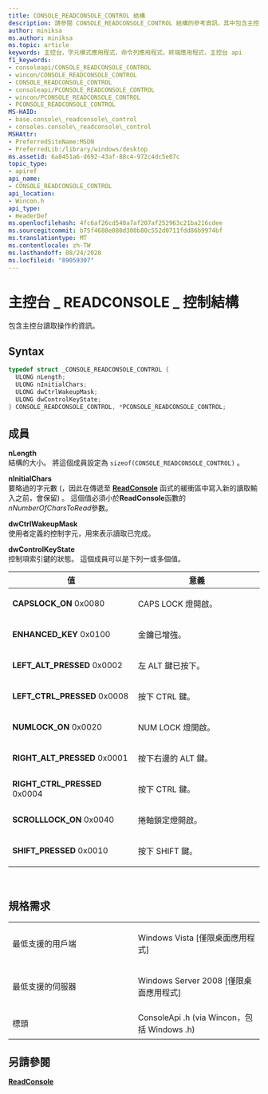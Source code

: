 ```yaml
---
title: CONSOLE_READCONSOLE_CONTROL 結構
description: 請參閱 CONSOLE_READCONSOLE_CONTROL 結構的參考資訊，其中包含主控台讀取操作的資訊。
author: miniksa
ms.author: miniksa
ms.topic: article
keywords: 主控台，字元模式應用程式，命令列應用程式，終端應用程式，主控台 api
f1_keywords:
- consoleapi/CONSOLE_READCONSOLE_CONTROL
- wincon/CONSOLE_READCONSOLE_CONTROL
- CONSOLE_READCONSOLE_CONTROL
- consoleapi/PCONSOLE_READCONSOLE_CONTROL
- wincon/PCONSOLE_READCONSOLE_CONTROL
- PCONSOLE_READCONSOLE_CONTROL
MS-HAID:
- base.console\_readconsole\_control
- consoles.console\_readconsole\_control
MSHAttr:
- PreferredSiteName:MSDN
- PreferredLib:/library/windows/desktop
ms.assetid: 6a8451a6-d692-43af-88c4-972c4dc5e07c
topic_type:
- apiref
api_name:
- CONSOLE_READCONSOLE_CONTROL
api_location:
- Wincon.h
api_type:
- HeaderDef
ms.openlocfilehash: 4fc6af26cd540a7af207af252963c21ba216cdee
ms.sourcegitcommit: b75f4688e080d300b80c552d0711fdd86b9974bf
ms.translationtype: MT
ms.contentlocale: zh-TW
ms.lasthandoff: 08/24/2020
ms.locfileid: "89059307"
---
```

# <a name="console_readconsole_control-structure"></a>主控台 \_ READCONSOLE \_ 控制結構


包含主控台讀取操作的資訊。

<a name="syntax"></a>Syntax
------

```C
typedef struct _CONSOLE_READCONSOLE_CONTROL {
  ULONG nLength;
  ULONG nInitialChars;
  ULONG dwCtrlWakeupMask;
  ULONG dwControlKeyState;
} CONSOLE_READCONSOLE_CONTROL, *PCONSOLE_READCONSOLE_CONTROL;
```

<a name="members"></a>成員
-------

**nLength**  
結構的大小。 將這個成員設定為 `sizeof(CONSOLE_READCONSOLE_CONTROL)` 。

**nInitialChars**  
要略過的字元數 (，因此在傳遞至 [**ReadConsole**](readconsole.md) 函式的緩衝區中寫入新的讀取輸入之前，會保留) 。 這個值必須小於**ReadConsole**函數的*nNumberOfCharsToRead*參數。

**dwCtrlWakeupMask**  
使用者定義的控制字元，用來表示讀取已完成。

**dwControlKeyState**  
控制項索引鍵的狀態。 這個成員可以是下列一或多個值。

<table>
<colgroup>
<col width="50%" />
<col width="50%" />
</colgroup>
<thead>
<tr class="header">
<th>值</th>
<th>意義</th>
</tr>
</thead>
<tbody>
<tr class="odd">
<td><span id="CAPSLOCK_ON"></span><span id="capslock_on"></span>
<strong>CAPSLOCK_ON</strong> 0x0080</td>
<td><p>CAPS LOCK 燈開啟。</p></td>
</tr>
<tr class="even">
<td><span id="ENHANCED_KEY"></span><span id="enhanced_key"></span>
<strong>ENHANCED_KEY</strong> 0x0100</td>
<td><p>金鑰已增強。</p></td>
</tr>
<tr class="odd">
<td><span id="LEFT_ALT_PRESSED"></span><span id="left_alt_pressed"></span>
<strong>LEFT_ALT_PRESSED</strong> 0x0002</td>
<td><p>左 ALT 鍵已按下。</p></td>
</tr>
<tr class="even">
<td><span id="LEFT_CTRL_PRESSED"></span><span id="left_ctrl_pressed"></span>
<strong>LEFT_CTRL_PRESSED</strong> 0x0008</td>
<td><p>按下 CTRL 鍵。</p></td>
</tr>
<tr class="odd">
<td><span id="NUMLOCK_ON"></span><span id="numlock_on"></span>
<strong>NUMLOCK_ON</strong> 0x0020</td>
<td><p>NUM LOCK 燈開啟。</p></td>
</tr>
<tr class="even">
<td><span id="RIGHT_ALT_PRESSED"></span><span id="right_alt_pressed"></span>
<strong>RIGHT_ALT_PRESSED</strong> 0x0001</td>
<td><p>按下右邊的 ALT 鍵。</p></td>
</tr>
<tr class="odd">
<td><span id="RIGHT_CTRL_PRESSED"></span><span id="right_ctrl_pressed"></span>
<strong>RIGHT_CTRL_PRESSED</strong> 0x0004</td>
<td><p>按下 CTRL 鍵。</p></td>
</tr>
<tr class="even">
<td><span id="SCROLLLOCK_ON"></span><span id="scrolllock_on"></span>
<strong>SCROLLLOCK_ON</strong> 0x0040</td>
<td><p>捲軸鎖定燈開啟。</p></td>
</tr>
<tr class="odd">
<td><span id="SHIFT_PRESSED"></span><span id="shift_pressed"></span>
<strong>SHIFT_PRESSED</strong> 0x0010</td>
<td><p>按下 SHIFT 鍵。</p></td>
</tr>
<tr class="even">
</tr>
<tr class="odd">
</tr>
<tr class="even">
</tr>
<tr class="odd">
</tr>
<tr class="even">
</tr>
<tr class="odd">
</tr>
<tr class="even">
</tr>
</tbody>
</table>

 

<a name="requirements"></a>規格需求
------------

<table>
<colgroup>
<col width="50%" />
<col width="50%" />
</colgroup>
<tbody>
<tr class="odd">
<td><p>最低支援的用戶端</p></td>
<td><p>Windows Vista [僅限桌面應用程式]</p></td>
</tr>
<tr class="even">
<td><p>最低支援的伺服器</p></td>
<td><p>Windows Server 2008 [僅限桌面應用程式]</p></td>
</tr>
<tr class="odd">
<td><p>標頭</p></td>
<td>ConsoleApi .h (via Wincon，包括 Windows .h) </td>
</tr>
</tbody>
</table>

## <a name="span-idsee_alsospansee-also"></a><span id="see_also"></span>另請參閱


[**ReadConsole**](readconsole.md)

 

 




